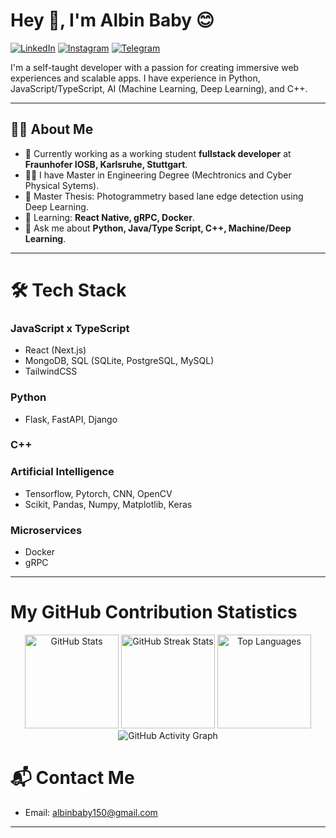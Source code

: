# Hey 👋, I'm Albin Baby 😊

[![LinkedIn](https://img.shields.io/badge/-LinkedIn-blue?style=flat-square&logo=linkedin)](https://www.linkedin.com/in/albin-babyy/) 
[![Instagram](https://img.shields.io/badge/-Instagram-red?style=flat-square&logo=instagram)](https://www.instagram.com/_._try8yorself_._/) 
[![Telegram](https://img.shields.io/badge/-Telegram-blue?style=flat-square&logo=telegram)](https://t.me/sd_albin_baby)

I'm a self-taught developer with a passion for creating immersive web experiences and scalable apps. I have experience in Python, JavaScript/TypeScript, AI (Machine Learning, Deep Learning), and C++.

---

## 🧑‍💻 **About Me**

- 🚀 Currently working as a working student **fullstack developer** at **Fraunhofer IOSB, Karlsruhe, Stuttgart**.
- 🧑‍🎓  I have Master in Engineering Degree (Mechtronics and Cyber Physical Sytems).
- 🧾 Master Thesis: Photogrammetry based lane edge detection using Deep Learning.
- 🌱 Learning: **React Native, gRPC, Docker**.
- 💬 Ask me about **Python, Java/Type Script, C++, Machine/Deep Learning**.

---

# 🛠 **Tech Stack**

### JavaScript x TypeScript
- React (Next.js)
- MongoDB, SQL (SQLite, PostgreSQL, MySQL)
- TailwindCSS

### Python
- Flask, FastAPI, Django

### C++

### Artificial Intelligence
- Tensorflow, Pytorch, CNN, OpenCV
- Scikit, Pandas, Numpy, Matplotlib, Keras

### Microservices
- Docker
- gRPC

---
# My GitHub Contribution Statistics

<div align="center">
  <img src="https://github-readme-stats.vercel.app/api?username=albinbabyme05&show_icons=true&theme=radical" alt="GitHub Stats" height="150">
  <img src="https://streak-stats.demolab.com?user=albinbabyme05&theme=radical" alt="GitHub Streak Stats" height="150">
  <img src="https://github-readme-stats.vercel.app/api/top-langs/?username=albinbabyme05&layout=compact&theme=radical" alt="Top Languages" height="150">
</div>

<div align="center">
  <img src="https://github-readme-activity-graph.vercel.app/graph?username=albinbabyme05&theme=radical" alt="GitHub Activity Graph">
</div>

# 📬 **Contact Me**

- Email: albinbaby150@gmail.com
- ------------------------------------------------------------------- -





